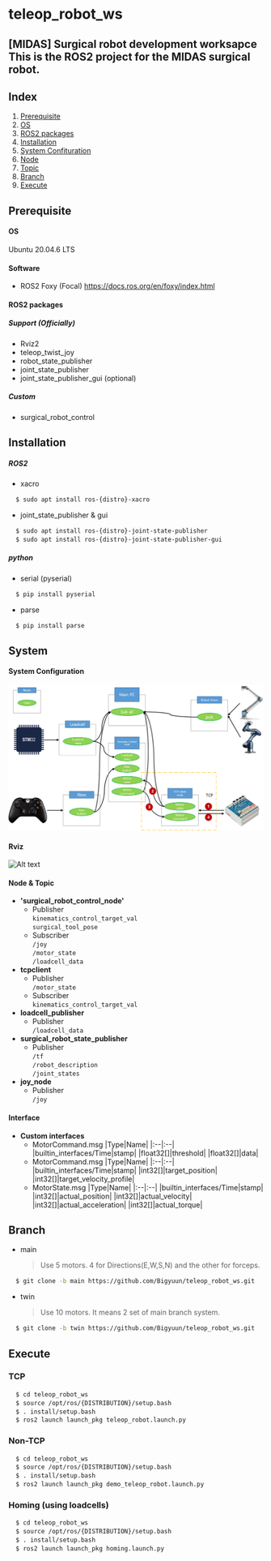 # teleop_robot_ws
[MIDAS] Surgical robot development worksapce
This is the ROS2 project for the MIDAS surgical robot.
---
## Index
1. [Prerequisite](#prerequisite)
2. [OS](#os)
3. [ROS2 packages](#ros2-packages)
4. [Installation](#installation)
5. [System Confituration](#system-confituration)
6. [Node](#node)
7. [Topic](#topic)
8. [Branch](#branch)
9. [Execute](#execute)

## Prerequisite
#### OS
Ubuntu 20.04.6 LTS
#### Software
- ROS2 Foxy (Focal)
  <https://docs.ros.org/en/foxy/index.html>
#### ROS2 packages 
##### Support (Officially)
- Rviz2
- teleop_twist_joy
- robot_state_publisher
- joint_state_publisher
- joint_state_publisher_gui (optional)
##### Custom
- surgical_robot_control

## Installation
##### ROS2
- xacro
```bash
  $ sudo apt install ros-{distro}-xacro
```
- joint_state_publisher & gui
```bash
  $ sudo apt install ros-{distro}-joint-state-publisher
  $ sudo apt install ros-{distro}-joint-state-publisher-gui
```
##### python
- serial (pyserial)
```bash
  $ pip install pyserial
```
- parse
```bash
  $ pip install parse
```
## System
#### System Configuration
![Image Description](https://github.com/Bigyuun/teleop_robot_ws/blob/main/media/ros2_system_config.png)

#### Rviz
<!-- ![Image Description](https://github.com/Bigyuun/teleop_robot_ws/blob/main/media/rviz_screen.png) -->
![Alt text](https://github.com/Bigyuun/teleop_robot_ws/blob/main/media/rviz_simulator_twin_test.gif)

#### Node & Topic
- **'surgical_robot_control_node'**
  - Publisher<br/>
    `kinematics_control_target_val`<br/>
    `surgical_tool_pose`<br/>
  - Subscriber<br/>
    `/joy`<br/>
    `/motor_state`<br/>
    `/loadcell_data`<br/>
- **tcpclient**
  - Publisher<br/>
    `/motor_state`<br/>
  - Subscriber<br/>
    `kinematics_control_target_val`<br/>
- **loadcell_publisher**
  - Publisher<br/>
    `/loadcell_data`<br/>
- **surgical_robot_state_publisher**
  - Publisher<br/>
    `/tf`<br/>
    `/robot_description`<br/>
    `/joint_states`<br/>
- **joy_node**
  - Publisher<br/>
    `/joy`<br/>

#### Interface
- **Custom interfaces**
  - MotorCommand.msg
    |Type|Name|
    |:--|:--|
    |builtin_interfaces/Time|stamp|
    |float32[]|threshold|
    |float32[]|data|
  - MotorCommand.msg
    |Type|Name|
    |:--|:--|
    |builtin_interfaces/Time|stamp|
    |int32[]|target_position|
    |int32[]|target_velocity_profile|
  - MotorState.msg
    |Type|Name|
    |:--|:--|
    |builtin_interfaces/Time|stamp|
    |int32[]|actual_position|
    |int32[]|actual_velocity|
    |int32[]|actual_acceleration|
    |int32[]|actual_torque|
   

## Branch
- main
  > Use 5 motors. 4 for Directions(E,W,S,N) and the other for forceps.
```bash
  $ git clone -b main https://github.com/Bigyuun/teleop_robot_ws.git
```

- twin
  > Use 10 motors. It means 2 set of main branch system.
```bash
  $ git clone -b twin https://github.com/Bigyuun/teleop_robot_ws.git
```
## Execute
### TCP
```bash
  $ cd teleop_robot_ws
  $ source /opt/ros/{DISTRIBUTION}/setup.bash
  $ . install/setup.bash
  $ ros2 launch launch_pkg teleop_robot.launch.py
```

### Non-TCP
```bash
  $ cd teleop_robot_ws
  $ source /opt/ros/{DISTRIBUTION}/setup.bash
  $ . install/setup.bash
  $ ros2 launch launch_pkg demo_teleop_robot.launch.py
```

### Homing (using loadcells)
```bash
  $ cd teleop_robot_ws
  $ source /opt/ros/{DISTRIBUTION}/setup.bash
  $ . install/setup.bash
  $ ros2 launch launch_pkg homing.launch.py
```




